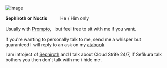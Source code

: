 ![image](https://files.catbox.moe/bc05wu.gif)

**Sephiroth or Noctis**　　　He / Him only　　　

Usually with [Prompto](https://github.com/geostigmas),　but feel free to sit with me if you want.

If you're wanting to personally talk to me, send me a whisper 
but guaranteed I will reply to an ask on my [atabook](https://sephiroth.atabook.org)

I am introject of [Sephiroth](https://finalfantasy.fandom.com/wiki/Sephiroth) and I talk about Cloud Strife 24/7, if Sefikura talk bothers you then don't talk with me / hide me.
